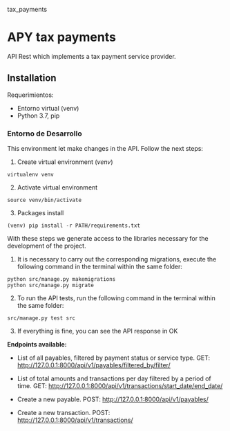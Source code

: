 tax_payments
# APY tax payments
API Rest which implements a tax payment service provider.

## Installation
Requerimientos:
- Entorno virtual (venv)
- Python 3.7, pip

### Entorno de Desarrollo

This environment let ​make changes in the API. Follow the next steps:

1. Create virtual environment (_venv_)
```shell script 
virtualenv venv
```
2. Activate virtual environment
```shell script
source venv/bin/activate
```
3. Packages install
```shell script
(venv) pip install -r PATH/requirements.txt
```

With these steps we generate access to the libraries necessary for the development of the project.

1. It is necessary to carry out the corresponding migrations, execute the following command in the terminal within the same folder:
```shell script
python src/manage.py makemigrations
python src/manage.py migrate
```
2. To run the API tests, run the following command in the terminal within the same folder:
```shell script
src/manage.py test src
```
3. If everything is fine, you can see the API response in OK



**Endpoints available:**

- List of all payables, filtered by payment status or service type.
GET: http://127.0.0.1:8000/api/v1/payables/filtered_by/filter/

- List of total amounts and transactions per day filtered by a period of time.
GET: http://127.0.0.1:8000/api/v1/transactions/start_date/end_date/

- Create a new payable.
POST: http://127.0.0.1:8000/api/v1/payables/

- Create a new transaction.
POST: http://127.0.0.1:8000/api/v1/transactions/

